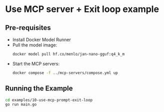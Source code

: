# Use MCP server + Exit loop example

## Pre-requisites

- Install Docker Model Runner
- Pull the model image:
  ```bash
  docker model pull hf.co/menlo/jan-nano-gguf:q4_k_m
  ```
- Start the MCP servers:
  ```bash
  docker compose -f ../mcp-servers/compose.yml up 
  ```

## Running the Example

```bash
cd examples/10-use-mcp-prompt-exit-loop
go run main.go
```